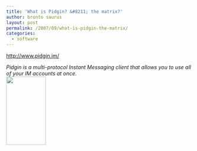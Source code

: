 ```yaml
---
title: 'What is Pidgin? &#8211; the matrix?'
author: bronto saurus
layout: post
permalink: /2007/09/what-is-pidgin-the-matrix/
categories:
  - software
---
```

<a href="http://www.pidgin.im/" target="_blank" >http://www.pidgin.im/</a>

*Pidgin is a multi-protocol Instant Messaging client that allows you to use all of your IM accounts at once.*  
<img src="http://www.pidgin.im/shared/img/logo.pidgin.png" width="107" height="185" border="0" alt="" />
